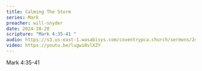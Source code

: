```yaml
---
title: Calming The Storm
series: Mark
preacher: will-snyder
date: 2024-10-20
scripture: "Mark 4:35-41 "
audio: https://s3.us-east-1.wasabisys.com/coventrypca.church/sermons/24.10.20A%20Calming%20The%20Storm%20-%20Will%20Snyder.mp3
video: https://youtu.be/lugwi0vlXZY
---
```

Mark 4:35-41